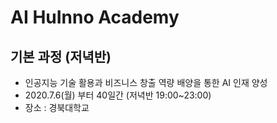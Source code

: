 # AI HuInno Academy
## 기본 과정 (저녁반)
- 인공지능 기술 활용과 비즈니스 창출 역량 배양을 통한 AI 인재 양성
- 2020.7.6(월) 부터 40일간 (저녁반 19:00~23:00)
- 장소 : 경북대학교
